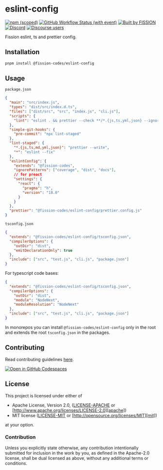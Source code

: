 # eslint-config

[![npm (scoped)](https://img.shields.io/npm/v/%40fission-codes/eslint-config)](https://www.npmjs.com/package/@fission-codes/eslint-config)
[![GitHub Workflow Status (with event)](https://img.shields.io/github/actions/workflow/status/fission-codes/stack/eslint-config.yml)](https://github.com/fission-codes/stack/actions/workflows/eslint-config.yml)
[![Built by FISSION](https://img.shields.io/badge/built_by-⌘_Fission-purple.svg)](https://fission.codes)
[![Discord](https://img.shields.io/discord/478735028319158273?&color=mediumslateblue)](https://discord.gg/zAQBDEq)
[![Discourse users](<https://img.shields.io/discourse/users?server=https%3A%2F%2Ftalk.fission.codes&label=talk&color=rgb(14%2C%20118%2C%20178)>)](https://talk.fission.codes)

Fission eslint, ts and prettier config.

## Installation

```bash
pnpm install @fission-codes/eslint-config
```

## Usage

`package.json`

```json
{
  "main": "src/index.js",
  "types": "dist/src/index.d.ts",
  "files": ["dist/src", "src", "index.js", "cli.js"],
  "scripts": {
    "lint": "eslint . && prettier --check **/*.{js,ts,yml,json} --ignore-path .gitignore && tsc"
  },
  "simple-git-hooks": {
    "pre-commit": "npx lint-staged"
  },
  "lint-staged": {
    "*.{js,ts,md,yml,json}": "prettier --write",
    "*": "eslint --fix"
  },
  "eslintConfig": {
    "extends": "@fission-codes",
    "ignorePatterns": ["coverage", "dist", "docs"],
    // for preact
    "settings": {
      "react": {
        "pragma": "h",
        "version": "18.0"
      }
    }
  },
  "prettier": "@fission-codes/eslint-config/prettier.config.js"
}
```

`tsconfig.json`

```json
{
  "extends": "@fission-codes/eslint-config/tsconfig.json",
  "compilerOptions": {
    "outDir": "dist",
    "emitDeclarationOnly": true
  },
  "include": ["src", "test.js", "cli.js", "package.json"]
}
```

For typescript code bases:

```json
{
  "extends": "@fission-codes/eslint-config/tsconfig.json",
  "compilerOptions": {
    "outDir": "dist",
    "module": "NodeNext",
    "moduleResolution": "NodeNext"
  },
  "include": ["src", "test.js", "cli.js", "package.json"]
}
```

In monorepos you can install `@fission-codes/eslint-config` only in the root and extends the root `tsconfig.json` in the packages.

## Contributing

Read contributing guidelines [here](.github/CONTRIBUTING.md).

[![Open in GitHub Codespaces](https://github.com/codespaces/badge.svg)](https://codespaces.new/fission-codes/stack)

## License

This project is licensed under either of

- Apache License, Version 2.0, ([LICENSE-APACHE](./LICENSE-APACHE) or
  [http://www.apache.org/licenses/LICENSE-2.0][apache])
- MIT license ([LICENSE-MIT](./LICENSE-MIT) or
  [http://opensource.org/licenses/MIT][mit])

at your option.

### Contribution

Unless you explicitly state otherwise, any contribution intentionally
submitted for inclusion in the work by you, as defined in the Apache-2.0
license, shall be dual licensed as above, without any additional terms or
conditions.

[apache]: https://www.apache.org/licenses/LICENSE-2.0
[mit]: http://opensource.org/licenses/MIT
